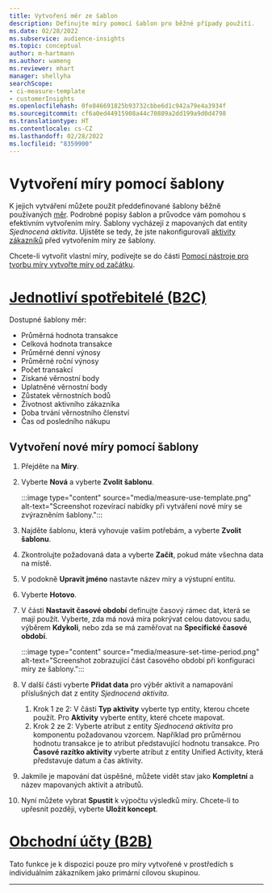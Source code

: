 ```yaml
---
title: Vytvoření měr ze šablon
description: Definujte míry pomocí šablon pro běžné případy použití.
ms.date: 02/28/2022
ms.subservice: audience-insights
ms.topic: conceptual
author: m-hartmann
ms.author: wameng
ms.reviewer: mhart
manager: shellyha
searchScope:
- ci-measure-template
- customerInsights
ms.openlocfilehash: 0fe846691825b93732cbbe6d1c942a79e4a3934f
ms.sourcegitcommit: cf6a0ed44915908a44c70889a2dd199a9d0d4798
ms.translationtype: HT
ms.contentlocale: cs-CZ
ms.lasthandoff: 02/28/2022
ms.locfileid: "8359900"
---
```

# <a name="use-a-template-to-build-a-measure"></a>Vytvoření míry pomocí šablony

K jejich vytváření můžete použít předdefinované šablony běžně používaných [měr](measures.md). Podrobné popisy šablon a průvodce vám pomohou s efektivním vytvořením míry. Šablony vycházejí z mapovaných dat entity *Sjednocená aktivita*. Ujistěte se tedy, že jste nakonfigurovali [aktivity zákazníků](activities.md) před vytvořením míry ze šablony.

Chcete-li vytvořit vlastní míry, podívejte se do části [Pomocí nástroje pro tvorbu míry vytvořte míry od začátku](measure-builder.md).

# <a name="individual-consumers-b-to-c"></a>[Jednotliví spotřebitelé (B2C)](#tab/b2c)

Dostupné šablony měr: 
- Průměrná hodnota transakce
- Celková hodnota transakce
- Průměrné denní výnosy
- Průměrné roční výnosy
- Počet transakcí
- Získané věrnostní body
- Uplatněné věrnostní body
- Zůstatek věrnostních bodů
- Životnost aktivního zákazníka
- Doba trvání věrnostního členství
- Čas od posledního nákupu

## <a name="build-a-new-measure-using-a-template"></a>Vytvoření nové míry pomocí šablony

1. Přejděte na **Míry**.

1. Vyberte **Nová** a vyberte **Zvolit šablonu**.

   :::image type="content" source="media/measure-use-template.png" alt-text="Screenshot rozevírací nabídky při vytváření nové míry se zvýrazněním šablony.":::

1. Najděte šablonu, která vyhovuje vašim potřebám, a vyberte **Zvolit šablonu**.

1. Zkontrolujte požadovaná data a vyberte **Začít**, pokud máte všechna data na místě.

1. V podokně **Upravit jméno** nastavte název míry a výstupní entitu. 

1. Vyberte **Hotovo**.

1. V části **Nastavit časové období** definujte časový rámec dat, která se mají použít. Vyberte, zda má nová míra pokrývat celou datovou sadu, výběrem **Kdykoli**, nebo zda se má zaměřovat na **Specifické časové období**.

   :::image type="content" source="media/measure-set-time-period.png" alt-text="Screenshot zobrazující část časového období při konfiguraci míry ze šablony.":::

1. V další části vyberte **Přidat data** pro výběr aktivit a namapování příslušných dat z entity *Sjednocená aktivita*.

    1. Krok 1 ze 2: V části **Typ aktivity** vyberte typ entity, kterou chcete použít. Pro **Aktivity** vyberte entity, které chcete mapovat.
    1. Krok 2 ze 2: Vyberte atribut z entity *Sjednocená aktivita* pro komponentu požadovanou vzorcem. Například pro průměrnou hodnotu transakce je to atribut představující hodnotu transakce. Pro **Časové razítko aktivity** vyberte atribut z entity Unified Activity, která představuje datum a čas aktivity.
   
1. Jakmile je mapování dat úspěšné, můžete vidět stav jako **Kompletní** a název mapovaných aktivit a atributů.

1. Nyní můžete vybrat **Spustit** k výpočtu výsledků míry. Chcete-li to upřesnit později, vyberte **Uložit koncept**.

# <a name="business-accounts-b-to-b"></a>[Obchodní účty (B2B)](#tab/b2b)

Tato funkce je k dispozici pouze pro míry vytvořené v prostředích s individuálním zákazníkem jako primární cílovou skupinou.

---
